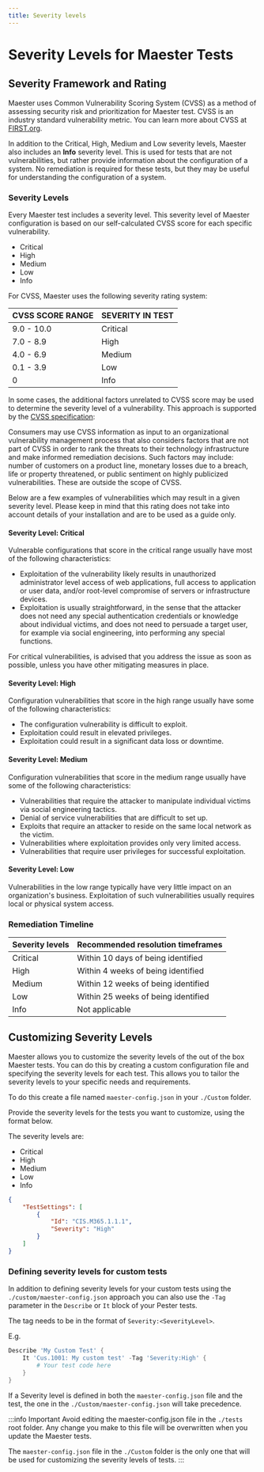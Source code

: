 ```yaml
---
title: Severity levels
---
```


# Severity Levels for Maester Tests

## Severity Framework and Rating

Maester uses Common Vulnerability Scoring System (CVSS) as a method of assessing security risk and prioritization for Maester test. CVSS is an industry standard vulnerability metric. You can learn more about CVSS at [FIRST.org](https://www.first.org/cvss/user-guide).

In addition to the Critical, High, Medium and Low severity levels, Maester also includes an **Info** severity level. This is used for tests that are not vulnerabilities, but rather provide information about the configuration of a system. No remediation is required for these tests, but they may be useful for understanding the configuration of a system.

### Severity Levels

Every Maester test includes a severity level. This severity level of Maester configuration is based on our self-calculated CVSS score for each specific vulnerability.

- Critical
- High
- Medium
- Low
- Info

For CVSS, Maester uses the following severity rating system:

| CVSS SCORE RANGE | SEVERITY IN TEST |
| --- | --- |
| 9.0 - 10.0 | Critical |
| 7.0 - 8.9  | High |
| 4.0 - 6.9  | Medium |
| 0.1 - 3.9  | Low |
| 0  | Info |

In some cases, the additional factors unrelated to CVSS score may be used to determine the severity level of a vulnerability. This approach is supported by the [CVSS specification](https://www.first.org/cvss/specification-document):

Consumers may use CVSS information as input to an organizational vulnerability management process that also considers factors that are not part of CVSS in order to rank the threats to their technology infrastructure and make informed remediation decisions. Such factors may include: number of customers on a product line, monetary losses due to a breach, life or property threatened, or public sentiment on highly publicized vulnerabilities. These are outside the scope of CVSS.

Below are a few examples of vulnerabilities which may result in a given severity level. Please keep in mind that this rating does not take into account details of your installation and are to be used as a guide only.

#### Severity Level: Critical

Vulnerable configurations that score in the critical range usually have most of the following characteristics:

- Exploitation of the vulnerability likely results in unauthorized administrator level access of web applications, full access to application or user data, and/or root-level compromise of servers or infrastructure devices.
- Exploitation is usually straightforward, in the sense that the attacker does not need any special authentication credentials or knowledge about individual victims, and does not need to persuade a target user, for example via social engineering, into performing any special functions.

For critical vulnerabilities, is advised that you address the issue as soon as possible, unless you have other mitigating measures in place.

#### Severity Level: High

Configuration vulnerabilities that score in the high range usually have some of the following characteristics:

- The configuration vulnerability is difficult to exploit.
- Exploitation could result in elevated privileges.
- Exploitation could result in a significant data loss or downtime.

#### Severity Level: Medium

Configuration vulnerabilities that score in the medium range usually have some of the following characteristics:

- Vulnerabilities that require the attacker to manipulate individual victims via social engineering tactics.
- Denial of service vulnerabilities that are difficult to set up.
- Exploits that require an attacker to reside on the same local network as the victim.
- Vulnerabilities where exploitation provides only very limited access.
- Vulnerabilities that require user privileges for successful exploitation.

#### Severity Level: Low

Vulnerabilities in the low range typically have very little impact on an organization's business. Exploitation of such vulnerabilities usually requires local or physical system access.

### Remediation Timeline

| Severity levels | Recommended resolution timeframes |
| --- | --- |
| Critical | Within 10 days of being identified |
| High  | Within 4 weeks of being identified |
| Medium | Within 12 weeks of being identified |
| Low  | Within 25 weeks of being identified |
| Info  | Not applicable |

## Customizing Severity Levels

Maester allows you to customize the severity levels of the out of the box Maester tests. You can do this by creating a custom configuration file and specifying the severity levels for each test. This allows you to tailor the severity levels to your specific needs and requirements.

To do this create a file named `maester-config.json` in your `./Custom` folder.

Provide the severity levels for the tests you want to customize, using the format below.

The severity levels are:

- Critical
- High
- Medium
- Low
- Info

```json
{
    "TestSettings": [
        {
            "Id": "CIS.M365.1.1.1",
            "Severity": "High"
        }
    ]
}
```

### Defining severity levels for custom tests

In addition to defining severity levels for your custom tests using the `./custom/maester-config.json` approach you can also use the `-Tag` parameter in the `Describe` or `It` block of your Pester tests.

The tag needs to be in the format of `Severity:<SeverityLevel>`.

E.g.

```powershell
Describe 'My Custom Test' {
    It 'Cus.1001: My custom test' -Tag 'Severity:High' {
        # Your test code here
    }
}
```

If a Severity level is defined in both the `maester-config.json` file and the test, the one in the `./Custom/maester-config.json` will take precedence.

:::info Important
Avoid editing the maester-config.json file in the `./tests` root folder. Any change you make to this file will be overwritten when you update the Maester tests.

The `maester-config.json` file in the `./Custom` folder is the only one that will be used for customizing the severity levels of tests.
:::

